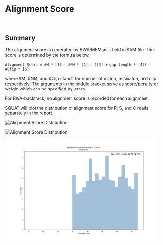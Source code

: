 # Alignment Score

<br>

## Summary

The alignment score is generated by BWA-MEM as a field in SAM file. The score is determined by the formula below,

	Alignment Score = #M * [1] - #NM * [2] - ([3] + gap length * [4]) - #Clip * [5]

where #M, #NM, and #Clip stands for number of match, mismatch, and clip respectively. The arguments in the middle bracket serve as score/penalty or weight which can be specified by users.

For BWA-backtrack, no alignment score is recorded for each alignment.

SQUAT will plot the distribution of alignment score for P, S, and C reads separately in the report.

![Alignment Score Distribution](imgs/aln_score_P.png)

![Alignment Score Distribution](imgs/aln_score_S.png)

![Alignment Score Distribution](imgs/aln_score_c.png)